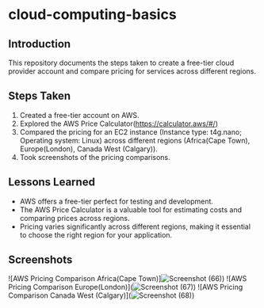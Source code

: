 # cloud-computing-basics

## Introduction
This repository documents the steps taken to create a free-tier cloud provider account and compare pricing for services across different regions.

## Steps Taken
1. Created a free-tier account on AWS.
2. Explored the AWS Price Calculator(https://calculator.aws/#/)
3. Compared the pricing for an EC2 instance (Instance type: t4g.nano; Operating system: Linux) across different regions (Africa(Cape Town), Europe(London), Canada West (Calgary)).
4. Took screenshots of the pricing comparisons.

## Lessons Learned
- AWS offers a free-tier perfect for testing and development.
- The AWS Price Calculator is a valuable tool for estimating costs and comparing prices across regions.
- Pricing varies significantly across different regions, making it essential to choose the right region for your application.

## Screenshots
![AWS Pricing Comparison Africa(Cape Town)]![Screenshot (66)](https://github.com/user-attachments/assets/9f187606-b398-47d4-9ac6-bdccdab7a6d7))
![AWS Pricing Comparison Europe(London)](![Screenshot (67)](https://github.com/user-attachments/assets/2b08c99c-4c4d-4cea-a3aa-236a966259f4))
![AWS Pricing Comparison Canada West (Calgary)](![Screenshot (68)](https://github.com/user-attachments/assets/1693db81-6b38-4367-8687-a535bf74a888))
